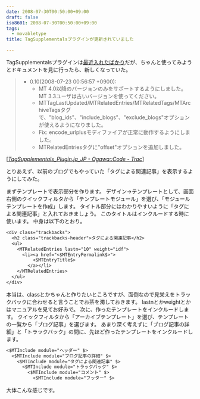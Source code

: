 ```yaml
---
date: 2008-07-30T00:50:00+09:00
draft: false
iso8601: 2008-07-30T00:50:00+09:00
tags:
  - movabletype
title: TagSupplementalsプラグインが更新されていました

---
```


TagSupplementalsプラグインは<a href="https://www.nqou.net/2008/07/21/230030">最近入れたばかり</a>だが、ちゃんと使ってみようとドキュメントを見に行ったら、新しくなっていた。
<blockquote cite="http://code.as-is.net/public/wiki/TagSupplementals_Plugin.ja_JP" title="TagSupplementals_Plugin.ja_JP - Ogawa::Code - Trac" class="blockquote">
  <ul>
    <li>0.10(2008-07-23 00:56:57 +0900):
      <ul>
        <li>MT 4.0以降のバージョンのみをサポートするようにしました。MT 3.3ユーザは古いバージョンを使ってください。</li>
        <li>MTTagLastUpdated/MTRelatedEntries/MTRelatedTags/MTArchiveTagsタグで、"blog_ids"、"include_blogs"、"exclude_blogs"オプションが使えるようになりました。</li>
        <li>Fix: encode_urlplusモディファイアが正常に動作するようにしました。</li>
        <li>MTRelatedEntriesタグに"offset"オプションを追加しました。</li>
      </ul>
    </li>
  </ul>
</blockquote>
<div class="cite">[<cite><a href="https://github.com/ogawa/mt-plugin-TagSupplementals">TagSupplementals_Plugin.ja_JP - Ogawa::Code - Trac</a></cite>]</div>

とりあえず、以前のブログでもやっていた「タグによる関連記事」を表示するようにしてみた。


まずテンプレートで表示部分を作ります。
デザイン→テンプレートとして、画面右側のクイックフィルタから「テンプレートモジュール」を選び、「モジュールテンプレートを作成」します。
タイトル部分にはわかりやすいように「タグによる関連記事」と入れておきましょう。
このタイトルはインクルードする時に使います。
中身は以下のとおり。

```default
<div class="trackbacks">
  <h2 class="trackbacks-header">タグによる関連記事</h2>
  <ul>
    <MTRelatedEntries lastn="10" weight="idf">
      <li><a href="<$MTEntryPermalink$>">
          <$MTEntryTitle$>
        </a></li>
    </MTRelatedEntries>
  </ul>
</div>
```

本当は、classとかちゃんと作りたいところですが、面倒なので見栄えをトラックバックに合わせると言うことでお茶を濁しておきます。
lastnとかweightとかはマニュアルを見てお好みで。
次に、作ったテンプレートをインクルードします。
クイックフィルタから「アーカイブテンプレート」を選び、テンプレートの一覧から「ブログ記事」を選びます。
あまり深く考えずに「ブログ記事の詳細」と「トラックバック」の間に、先ほど作ったテンプレートをインクルードします。

```default
<$MTInclude module="ヘッダー" $>
  <$MTInclude module="ブログ記事の詳細" $>
    <$MTInclude module="タグによる関連記事" $>
      <$MTInclude module="トラックバック" $>
        <$MTInclude module="コメント" $>
          <$MTInclude module="フッター" $>
```

大体こんな感じです。
